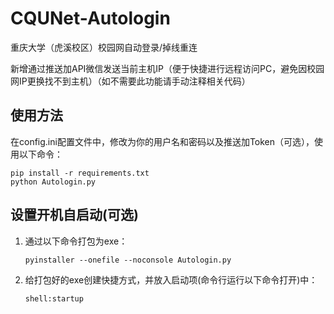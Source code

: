 # CQUNet-Autologin
重庆大学（虎溪校区）校园网自动登录/掉线重连

新增通过推送加API微信发送当前主机IP（便于快捷进行远程访问PC，避免因校园网IP更换找不到主机）（如不需要此功能请手动注释相关代码）



## 使用方法

在config.ini配置文件中，修改为你的用户名和密码以及推送加Token（可选），使用以下命令：

```
pip install -r requirements.txt
python Autologin.py
```

## 设置开机自启动(可选)

1. 通过以下命令打包为exe：

   `pyinstaller --onefile --noconsole Autologin.py`

2. 给打包好的exe创建快捷方式，并放入启动项(命令行运行以下命令打开)中：

   `shell:startup`
